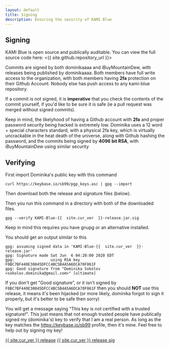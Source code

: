 ```yaml
---
layout: default
title: Signing
description: Ensuring the security of KAMI Blue
---
```


## Signing

KAMI Blue is open source and publically auditable. You can view the full source code here: <{{ site.github.repository_url }}>

Commits are signed by both dominikaaaa and iBuyMountainDew, with releases being published by dominikaaaa. Both members have full write access to the organization, with both members having **2fa** protection on their Github Account. Nobody else has push access to any kami-blue repository. 

If a commit is not signed, it is **imperative** that you check the contents of the commit yourself, if you'd like to be sure it is safe (ie a pull request was merged without signed commits). 

Keep in mind, the likelyhood of having a Github account with **2fa** and proper password security being hacked is extremely low. Dominika uses a 12 word + special characters standard, with a physical 2fa key, which is virtually uncrackable in the heat death of the universe, along with Github hashing the password, and the commits being signed by **4096 bit RSA**, with iBuyMountainDew using similar security

## Verifying 

First import Dominika's public key with this command

```
curl https://keybase.io/sb99/pgp_keys.asc | gpg --import
````

Then download both the release and signature files (below). 

Then you run this command in a directory with both of the downloaded files. 

```
gpg --verify KAMI-Blue-{{  site.cur_ver  }}-release.jar.sig
```

Keep in mind this requires you have gnupg or an alternative installed. 

You should get an output similar to this 

```
gpg: assuming signed data in 'KAMI-Blue-{{  site.cur_ver  }}-release.jar'
gpg: Signature made Sat Jun  6 04:20:00 2020 EDT
gpg:                using RSA key F0BC7BF440E30845DFCC4BC5B4A5A6DCA70F861F
gpg: Good signature from "Dominika Sokolov <sokolov.dominika@gmail.com>" [ultimate]
```

If you don't get "Good signature", or it isn't signed by `F0BC7BF440E30845DFCC4BC5B4A5A6DCA70F861F` then you should **NOT** use this release, it means it's been hijacked (or more likely, dominika forgot to sign it properly, but it's better to be safe then sorry)

You will get a message saying "This key is not certified with a trusted signature!". This just means that not enough trusted people have publically signed my (dominika's) key to verify that I am a real person. As long as the key matches the https://keybase.io/sb99 profile, then it's mine. Feel free to help out by signing my key!

<a href="{{ site.github.jar_url }}" class="btnc">{{  site.cur_ver  }} release</a>
<a href="{{ site.github.jar_sig_url }}" class="btnc">{{  site.cur_ver  }} release sig</a>
